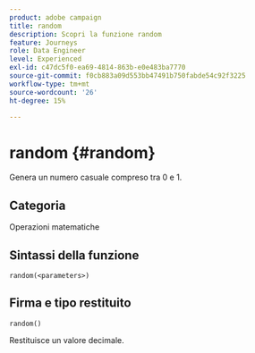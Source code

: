```yaml
---
product: adobe campaign
title: random
description: Scopri la funzione random
feature: Journeys
role: Data Engineer
level: Experienced
exl-id: c47dc5f0-ea69-4814-863b-e0e483ba7770
source-git-commit: f0cb883a09d553bb47491b750fabde54c92f3225
workflow-type: tm+mt
source-wordcount: '26'
ht-degree: 15%

---
```


# random {#random}

Genera un numero casuale compreso tra 0 e 1.

## Categoria

Operazioni matematiche

## Sintassi della funzione

`random(<parameters>)`

## Firma e tipo restituito

`random()`

Restituisce un valore decimale.

